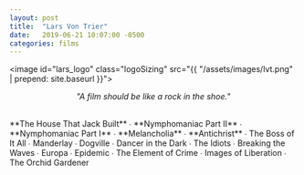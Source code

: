 ```yaml
---
layout: post
title:  "Lars Von Trier"
date:   2019-06-21 10:07:00 -0500
categories: films
---
```


<image id="lars_logo" class="logoSizing" src="{{ "/assets/images/lvt.png" | prepend: site.baseurl }}"></image>
<br>
<p style="text-align: center; font-style: italic">"A film should be like a rock in the shoe."</p>
<br>
<span class="lvt_color">**The House That Jack Built**</span> ∙
<span class="lvt_color">**Nymphomaniac Part II**</span> ∙
<span class="lvt_color">**Nymphomaniac Part I**</span>  ∙
<span class="lvt_color">**Melancholia**</span> ∙
<span class="lvt_color">**Antichrist**</span> ∙
The Boss of It All ∙
Manderlay ∙
Dogville ∙
Dancer in the Dark ∙
The Idiots ∙
Breaking the Waves ∙
Europa ∙
Epidemic ∙
The Element of Crime ∙
Images of Liberation ∙
The Orchid Gardener